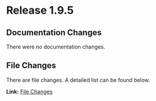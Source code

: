 # Release 1.9.5
## Documentation Changes
There were no documentation changes.

## File Changes
There are file changes.
A detailed list can be found below.

**Link:** [File Changes](./changes_files.md)